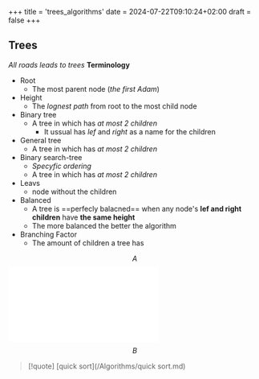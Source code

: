 +++
title = 'trees_algorithms'
date = 2024-07-22T09:10:24+02:00
draft = false
+++

## Trees 
*All roads leads to trees*
**Terminology**
- Root
	- The most parent node (*the first Adam*)
- Height
	- The *lognest path* from root to the most child node
- Binary tree 
	- A tree in which has *at most 2 children*
		- It ussual has *lef* and *right* as a name for the children 
- General tree
	- A tree in which has *at most 2 children*
- Binary search-tree 
	- *Specyfic ordering*
	- A tree in which has *at most 2 children*
- Leavs
	- node without the children
- Balanced 
	- A tree is ==perfecly balacned== when any node's **lef and right children** have **the same height**
	- The more balanced the better the algorithm
- Branching Factor 
	- The amount of children a tree has 

$$ A $$
![traversals](/Algorithms/traversals.md)
$$B$$

>[!quote] [quick sort](/Algorithms/quick sort.md)